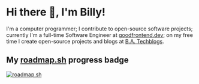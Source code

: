 # Hi there 👋, I'm Billy!

I'm a computer programmer; I contribute to open-source software projects; currently I'm a full-time Software Engineer at [goodfrontend.dev](https://goodfrontend.dev); on my free time I create open-source projects and blogs at [B.A. Techblogs](https://techblogs.gatsbyjs.io).

## My [roadmap.sh](https://roadmap.sh) progress badge

[![roadmap.sh](https://api.roadmap.sh/v1-badge/tall/643a07b111a85692d89468e1?variant=dark&roadmaps=computer-science%2Cfrontend%2Cbackend%2Ccyber-security)](https://roadmap.sh)
